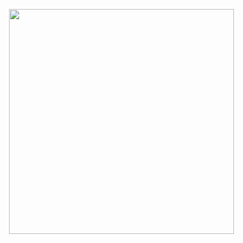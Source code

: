 <p align="center"><a href="https://pertamina.com" target="_blank"><img src="https://user-images.githubusercontent.com/42909243/119952179-efa61180-bfc6-11eb-8534-43d86c4ee9de.png" width="400"></a></p>

